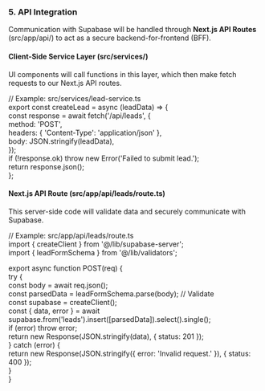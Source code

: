 ### **5. API Integration**

Communication with Supabase will be handled through **Next.js API Routes** (src/app/api/) to act as a secure backend-for-frontend (BFF).

#### **Client-Side Service Layer (src/services/)**

UI components will call functions in this layer, which then make fetch requests to our Next.js API routes.

// Example: src/services/lead-service.ts\
export const createLead = async (leadData) => {\
const response = await fetch('/api/leads', {\
method: 'POST',\
headers: { 'Content-Type': 'application/json' },\
body: JSON.stringify(leadData),\
});\
if (!response.ok) throw new Error('Failed to submit lead.');\
return response.json();\
};

#### **Next.js API Route (src/app/api/leads/route.ts)**

This server-side code will validate data and securely communicate with Supabase.

// Example: src/app/api/leads/route.ts\
import { createClient } from '@/lib/supabase-server';\
import { leadFormSchema } from '@/lib/validators';

export async function POST(req) {\
try {\
const body = await req.json();\
const parsedData = leadFormSchema.parse(body); // Validate\
const supabase = createClient();\
const { data, error } = await supabase.from('leads').insert(\[parsedData]).select().single();\
if (error) throw error;\
return new Response(JSON.stringify(data), { status: 201 });\
} catch (error) {\
return new Response(JSON.stringify({ error: 'Invalid request.' }), { status: 400 });\
}\
}
